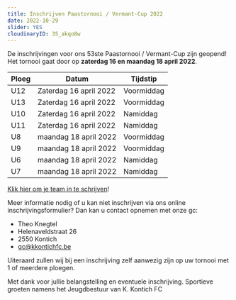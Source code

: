 ```yaml
---
title: Inschrijven Paastornooi / Vermant-Cup 2022
date: 2022-10-29
slider: YES
cloudinaryID: 35_akqo8w
---
```

De inschrijvingen voor ons 53ste Paastornooi / Vermant-Cup zijn geopend! Het tornooi gaat door op **zaterdag 16 en maandag 18 april 2022**.

| Ploeg | Datum                 | Tijdstip   |
|-------|-----------------------|------------|
| U12   | Zaterdag 16 april 2022 | Voormiddag |
| U13   | Zaterdag 16 april 2022 | Voormiddag |
| U10   | Zaterdag 16 april 2022 | Namiddag   |
| U11   | Zaterdag 16 april 2022 | Namiddag   |
| U8    | maandag 18 april 2022  | Voormiddag |
| U9    | maandag 18 april 2022  | Voormiddag |
| U6    | maandag 18 april 2022  | Namiddag   |
| U7    | maandag 18 april 2022  | Namiddag   |

[Klik hier om je team in te schrijven](https://forms.gle/Xj9cfvq1Rq5twGKd7)!

Meer informatie nodig of u kan niet inschrijven via ons online inschrijvingsformulier? Dan kan u contact opnemen met onze gc:
- Theo Knegtel
- Helenaveldstraat 26
- 2550 Kontich
- gc@kkontichfc.be

Uiteraard zullen wij bij een inschrijving zelf aanwezig zijn op uw tornooi met 1 of meerdere ploegen.

Met dank voor jullie belangstelling en eventuele inschrijving.
Sportieve groeten namens het Jeugdbestuur van K. Kontich FC
